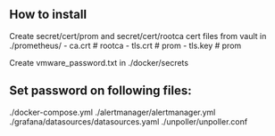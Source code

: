 ## How to install

 Create secret/cert/prom and secret/cert/rootca cert files from vault in ./prometheus/
    - ca.crt # rootca
    - tls.crt # prom
    - tls.key # prom

Create vmware_password.txt in ./docker/secrets

Set password on following files:
----------------
./docker-compose.yml
./alertmanager/alertmanager.yml
./grafana/datasources/datasources.yaml
./unpoller/unpoller.conf
